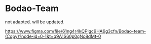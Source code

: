 # Bodao-Team

not adapted.
will be updated.

https://www.figma.com/file/61ng4r4kQPlgc9HA6g3cfn/Bodao-team-(Copy)?node-id=0-1&t=q9A1S60p0gNo8dMt-0
